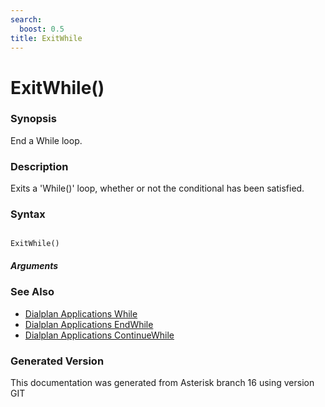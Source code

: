 ```yaml
---
search:
  boost: 0.5
title: ExitWhile
---
```


# ExitWhile()

### Synopsis

End a While loop.

### Description

Exits a 'While()' loop, whether or not the conditional has been satisfied.<br>


### Syntax


```

ExitWhile()
```
##### Arguments

### See Also

* [Dialplan Applications While](/Asterisk_16_Documentation/API_Documentation/Dialplan_Applications/While)
* [Dialplan Applications EndWhile](/Asterisk_16_Documentation/API_Documentation/Dialplan_Applications/EndWhile)
* [Dialplan Applications ContinueWhile](/Asterisk_16_Documentation/API_Documentation/Dialplan_Applications/ContinueWhile)


### Generated Version

This documentation was generated from Asterisk branch 16 using version GIT 